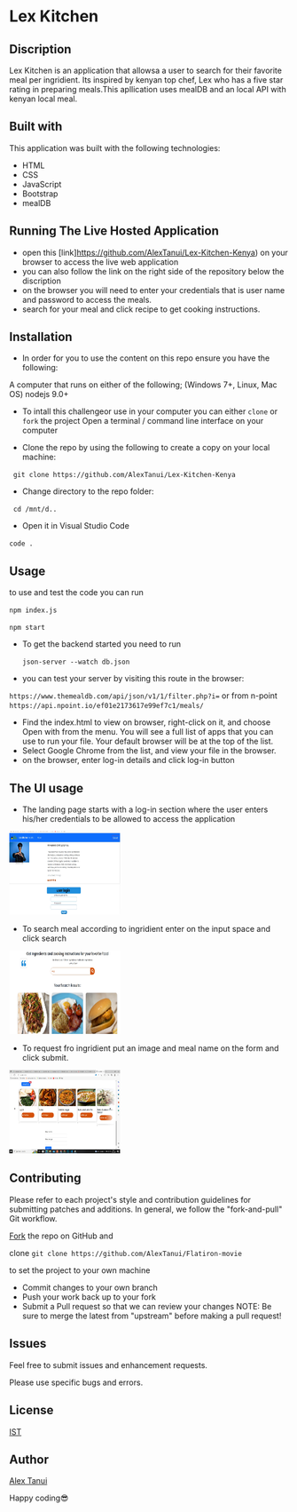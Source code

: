 # Lex Kitchen

## Discription

Lex Kitchen is an application that allowsa a user to search for their favorite meal per ingridient. Its inspired by kenyan top chef, Lex who has a five star rating in preparing meals.This apllication uses mealDB and an local API with kenyan local meal.


## Built with
This application was built with the following technologies: 

* HTML
* CSS
* JavaScript
* Bootstrap
* mealDB

   

## Running The Live Hosted Application

* open this [link]https://github.com/AlexTanui/Lex-Kitchen-Kenya) on your browser to access the live web application
* you can also follow the link on the right side of the repository below the discription
* on the browser you will need to enter your credentials that is user name and password to access the meals. 
* search for your meal and click recipe to get cooking instructions.

## Installation

* In order for you to use the content on this repo ensure you have the following:

A computer that runs on either of the following; (Windows 7+, Linux, Mac OS)
nodejs 9.0+

* To intall this challengeor use in your computer you can either ``clone`` or ``fork`` the project
Open a terminal / command line interface on your computer

* Clone the repo by using the following to create a copy on your local machine:

 `` git clone https://github.com/AlexTanui/Lex-Kitchen-Kenya``
* Change directory to the repo folder:

 `` cd /mnt/d..``
 
*  Open it in Visual Studio Code

  ``code .``

## Usage

to use and test the code you can run

``npm index.js ``

``npm start``

* To get the backend started you need to run

  ``json-server --watch db.json``

 * you can test your  server by visiting this route in the browser:
 
  ``https://www.themealdb.com/api/json/v1/1/filter.php?i=``  or from n-point ``https://api.npoint.io/ef01e2173617e99ef7c1/meals/``
  
* Find the index.html  to view on browser, right-click on it, and choose Open with from the menu. You will see a full list of apps that you can use to run your file. Your default browser will be at the top of the list.
* Select Google Chrome from the list, and view your file in the browser.
* on the browser, enter log-in details and click log-in button

## The UI usage

* The landing page starts with a log-in section where the user enters his/her credentials to be allowed to access the application

<img src="./images/log-in.jpg"  width="200" height="150"/>

* To search meal according to ingridient enter on the input space and click search

<img src="./images/search.jpg" width="200" height="150"/>

* To request fro ingridient put an image and meal name on the form and click submit.

<img src="./images/footer-submit.jpg" width="200" height="150"/>

## Contributing

Please refer to each project's style and contribution guidelines for submitting patches and additions. In general, we follow the "fork-and-pull" Git workflow.

[Fork](https://github.com/AlexTanui/Flatacuties-) the repo on GitHub and 

clone   ``git clone https://github.com/AlexTanui/Flatiron-movie `` 

to set the project to your own machine
* Commit changes to your own branch
* Push your work back up to your fork
* Submit a Pull request so that we can review your changes
NOTE: Be sure to merge the latest from "upstream" before making a pull request!

## Issues

Feel free to submit issues and enhancement requests.

Please use specific bugs and errors.

## License

[IST](https://opensource.org/licenses/ISC)


## Author

[Alex Tanui](https://github.com/AlexTanui)


Happy coding😎 